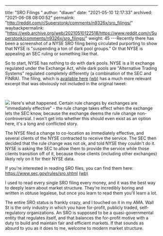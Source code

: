---
title: "SRO Filings "
author: "dlauer"
date: "2021-05-10 12:17:33"
archived: "2021-06-08 08:00:52"
permalink: "http://reddit.com/r/Superstonk/comments/n9326x/sro_filings/"
waybackpermalink: "https://web.archive.org/web/20210510122518/https://www.reddit.com/r/Superstonk/comments/n9326x/sro_filings/"
weight: 45
---Recently there has been a screenshot of a NYSE SRO filing being circulated purporting to show that NYSE is "suspending a ton of dark pool groups." Or that NYSE is appealing an SEC ruling or something like that. 


So to start, NYSE has nothing to do with dark pools. NYSE is a lit exchange regulated under the Exchange Act, while dark pools are "Alternative Trading Systems" regulated completely differently (a combination of the SEC and FINRA). The filing, which is [available here](https://www.nyse.com/publicdocs/nyse/markets/nyse-arca/rule-filings/filings/2021/Arca.pdf) [(wb)](https://web.archive.org/web/20210510011231/https://www.nyse.com/publicdocs/nyse/markets/nyse-arca/rule-filings/filings/2021/Arca.pdf) has a much more relevant excerpt that was obviously not included in the original tweet:


​


![](/img/rrw9kh4abay61.png)
Here's what happened. Certain rule changes by exchanges are "immediately effective" - the rule change takes effect when the exchange lets the SEC know, because the exchange deems the rule change non-controversial. I won't get into whether this should even exist as an option here, it's a long and conflicted story.


The NYSE filed a change to co-location as immediately effective, and several clients of the NYSE contracted to receive the service. The SEC then decided that the rule change was not ok, and told NYSE they couldn't do it. NYSE is asking the SEC to allow them to provide the service while those clients transition off of it, because those clients (including other exchanges) likely rely on it for their NYSE data.


If you're interested in reading SRO files, you can find them here: <https://www.sec.gov/rules/sro.shtml> [(wb)](https://web.archive.org/web/20210503123053/https://www.sec.gov/rules/sro.shtml)


I used to read every single SRO filing every money, and it was the best way to deeply learn about market structure. They're incredibly boring and written in obtuse legalese, but once you learn to read them you'll learn a lot.


The entire SRO status is frankly crazy, and I touched on it in my AMA. Wall St is the only industry in which you have for-profit, publicly traded, self-regulatory organizations. An SRO is supposed to be a quasi-governmental entity that regulates itself, and that balances the for-profit motive with a duty to build and maintain fair and efficient markets. If that sounds as absurd to you as it does to me, welcome to modern market structure.

